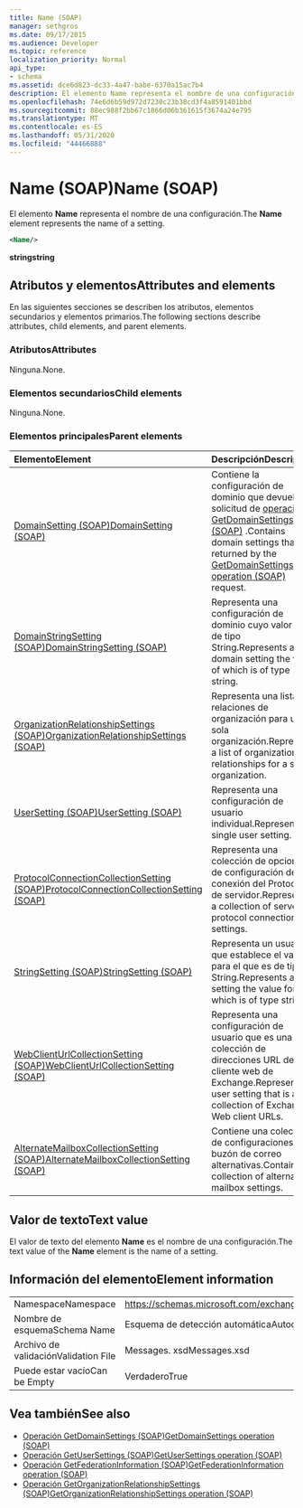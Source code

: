 ```yaml
---
title: Name (SOAP)
manager: sethgros
ms.date: 09/17/2015
ms.audience: Developer
ms.topic: reference
localization_priority: Normal
api_type:
- schema
ms.assetid: dce6d823-dc33-4a47-babe-6370a15ac7b4
description: El elemento Name representa el nombre de una configuración.
ms.openlocfilehash: 74e6d6b59d972d7230c23b38cd3f4a8591401bbd
ms.sourcegitcommit: 88ec988f2bb67c1866d06b361615f3674a24e795
ms.translationtype: MT
ms.contentlocale: es-ES
ms.lasthandoff: 05/31/2020
ms.locfileid: "44466888"
---
```

# <a name="name-soap"></a><span data-ttu-id="7633a-103">Name (SOAP)</span><span class="sxs-lookup"><span data-stu-id="7633a-103">Name (SOAP)</span></span>

<span data-ttu-id="7633a-104">El elemento **Name** representa el nombre de una configuración.</span><span class="sxs-lookup"><span data-stu-id="7633a-104">The **Name** element represents the name of a setting.</span></span> 
  
```XML
<Name/>
```

<span data-ttu-id="7633a-105">**string**</span><span class="sxs-lookup"><span data-stu-id="7633a-105">**string**</span></span>

## <a name="attributes-and-elements"></a><span data-ttu-id="7633a-106">Atributos y elementos</span><span class="sxs-lookup"><span data-stu-id="7633a-106">Attributes and elements</span></span>

<span data-ttu-id="7633a-107">En las siguientes secciones se describen los atributos, elementos secundarios y elementos primarios.</span><span class="sxs-lookup"><span data-stu-id="7633a-107">The following sections describe attributes, child elements, and parent elements.</span></span>
  
### <a name="attributes"></a><span data-ttu-id="7633a-108">Atributos</span><span class="sxs-lookup"><span data-stu-id="7633a-108">Attributes</span></span>

<span data-ttu-id="7633a-109">Ninguna.</span><span class="sxs-lookup"><span data-stu-id="7633a-109">None.</span></span>
  
### <a name="child-elements"></a><span data-ttu-id="7633a-110">Elementos secundarios</span><span class="sxs-lookup"><span data-stu-id="7633a-110">Child elements</span></span>

<span data-ttu-id="7633a-111">Ninguna.</span><span class="sxs-lookup"><span data-stu-id="7633a-111">None.</span></span>
  
### <a name="parent-elements"></a><span data-ttu-id="7633a-112">Elementos principales</span><span class="sxs-lookup"><span data-stu-id="7633a-112">Parent elements</span></span>

|<span data-ttu-id="7633a-113">**Elemento**</span><span class="sxs-lookup"><span data-stu-id="7633a-113">**Element**</span></span>|<span data-ttu-id="7633a-114">**Descripción**</span><span class="sxs-lookup"><span data-stu-id="7633a-114">**Description**</span></span>|
|:-----|:-----|
|[<span data-ttu-id="7633a-115">DomainSetting (SOAP)</span><span class="sxs-lookup"><span data-stu-id="7633a-115">DomainSetting (SOAP)</span></span>](domainsetting-soap.md) <br/> |<span data-ttu-id="7633a-116">Contiene la configuración de dominio que devuelve la solicitud de [operación GetDomainSettings (SOAP)](getdomainsettings-operation-soap.md) .</span><span class="sxs-lookup"><span data-stu-id="7633a-116">Contains domain settings that are returned by the [GetDomainSettings operation (SOAP)](getdomainsettings-operation-soap.md) request.</span></span>  <br/> |
|[<span data-ttu-id="7633a-117">DomainStringSetting (SOAP)</span><span class="sxs-lookup"><span data-stu-id="7633a-117">DomainStringSetting (SOAP)</span></span>](domainstringsetting-soap.md) <br/> |<span data-ttu-id="7633a-118">Representa una configuración de dominio cuyo valor es de tipo String.</span><span class="sxs-lookup"><span data-stu-id="7633a-118">Represents a domain setting the value of which is of type string.</span></span>  <br/> |
|[<span data-ttu-id="7633a-119">OrganizationRelationshipSettings (SOAP)</span><span class="sxs-lookup"><span data-stu-id="7633a-119">OrganizationRelationshipSettings (SOAP)</span></span>](organizationrelationshipsettings-soap.md) <br/> |<span data-ttu-id="7633a-120">Representa una lista de relaciones de organización para una sola organización.</span><span class="sxs-lookup"><span data-stu-id="7633a-120">Represents a list of organization relationships for a single organization.</span></span>  <br/> |
|[<span data-ttu-id="7633a-121">UserSetting (SOAP)</span><span class="sxs-lookup"><span data-stu-id="7633a-121">UserSetting (SOAP)</span></span>](usersetting-soap.md) <br/> |<span data-ttu-id="7633a-122">Representa una configuración de usuario individual.</span><span class="sxs-lookup"><span data-stu-id="7633a-122">Represents a single user setting.</span></span>  <br/> |
|[<span data-ttu-id="7633a-123">ProtocolConnectionCollectionSetting (SOAP)</span><span class="sxs-lookup"><span data-stu-id="7633a-123">ProtocolConnectionCollectionSetting (SOAP)</span></span>](protocolconnectioncollectionsetting-soap.md) <br/> |<span data-ttu-id="7633a-124">Representa una colección de opciones de configuración de conexión del Protocolo de servidor.</span><span class="sxs-lookup"><span data-stu-id="7633a-124">Represents a collection of server protocol connection settings.</span></span>  <br/> |
|[<span data-ttu-id="7633a-125">StringSetting (SOAP)</span><span class="sxs-lookup"><span data-stu-id="7633a-125">StringSetting (SOAP)</span></span>](stringsetting-soap.md) <br/> |<span data-ttu-id="7633a-126">Representa un usuario que establece el valor para el que es de tipo String.</span><span class="sxs-lookup"><span data-stu-id="7633a-126">Represents a user setting the value for which is of type string.</span></span>  <br/> |
|[<span data-ttu-id="7633a-127">WebClientUrlCollectionSetting (SOAP)</span><span class="sxs-lookup"><span data-stu-id="7633a-127">WebClientUrlCollectionSetting (SOAP)</span></span>](webclienturlcollectionsetting-soap.md) <br/> |<span data-ttu-id="7633a-128">Representa una configuración de usuario que es una colección de direcciones URL de cliente web de Exchange.</span><span class="sxs-lookup"><span data-stu-id="7633a-128">Represents a user setting that is a collection of Exchange Web client URLs.</span></span>  <br/> |
|[<span data-ttu-id="7633a-129">AlternateMailboxCollectionSetting (SOAP)</span><span class="sxs-lookup"><span data-stu-id="7633a-129">AlternateMailboxCollectionSetting (SOAP)</span></span>](alternatemailboxcollectionsetting-soap.md) <br/> |<span data-ttu-id="7633a-130">Contiene una colección de configuraciones de buzón de correo alternativas.</span><span class="sxs-lookup"><span data-stu-id="7633a-130">Contains a collection of alternate mailbox settings.</span></span>  <br/> |
   
## <a name="text-value"></a><span data-ttu-id="7633a-131">Valor de texto</span><span class="sxs-lookup"><span data-stu-id="7633a-131">Text value</span></span>

<span data-ttu-id="7633a-132">El valor de texto del elemento **Name** es el nombre de una configuración.</span><span class="sxs-lookup"><span data-stu-id="7633a-132">The text value of the **Name** element is the name of a setting.</span></span> 
  
## <a name="element-information"></a><span data-ttu-id="7633a-133">Información del elemento</span><span class="sxs-lookup"><span data-stu-id="7633a-133">Element information</span></span>

|||
|:-----|:-----|
|<span data-ttu-id="7633a-134">Namespace</span><span class="sxs-lookup"><span data-stu-id="7633a-134">Namespace</span></span>  <br/> |https://schemas.microsoft.com/exchange/2010/Autodiscover  <br/> |
|<span data-ttu-id="7633a-135">Nombre de esquema</span><span class="sxs-lookup"><span data-stu-id="7633a-135">Schema Name</span></span>  <br/> |<span data-ttu-id="7633a-136">Esquema de detección automática</span><span class="sxs-lookup"><span data-stu-id="7633a-136">Autodiscover schema</span></span>  <br/> |
|<span data-ttu-id="7633a-137">Archivo de validación</span><span class="sxs-lookup"><span data-stu-id="7633a-137">Validation File</span></span>  <br/> |<span data-ttu-id="7633a-138">Messages. xsd</span><span class="sxs-lookup"><span data-stu-id="7633a-138">Messages.xsd</span></span>  <br/> |
|<span data-ttu-id="7633a-139">Puede estar vacío</span><span class="sxs-lookup"><span data-stu-id="7633a-139">Can be Empty</span></span>  <br/> |<span data-ttu-id="7633a-140">Verdadero</span><span class="sxs-lookup"><span data-stu-id="7633a-140">True</span></span>  <br/> |
   
## <a name="see-also"></a><span data-ttu-id="7633a-141">Vea también</span><span class="sxs-lookup"><span data-stu-id="7633a-141">See also</span></span>

- [<span data-ttu-id="7633a-142">Operación GetDomainSettings (SOAP)</span><span class="sxs-lookup"><span data-stu-id="7633a-142">GetDomainSettings operation (SOAP)</span></span>](getdomainsettings-operation-soap.md)
- [<span data-ttu-id="7633a-143">Operación GetUserSettings (SOAP)</span><span class="sxs-lookup"><span data-stu-id="7633a-143">GetUserSettings operation (SOAP)</span></span>](getusersettings-operation-soap.md)
- [<span data-ttu-id="7633a-144">Operación GetFederationInformation (SOAP)</span><span class="sxs-lookup"><span data-stu-id="7633a-144">GetFederationInformation operation (SOAP)</span></span>](getfederationinformation-operation-soap.md)
- [<span data-ttu-id="7633a-145">Operación GetOrganizationRelationshipSettings (SOAP)</span><span class="sxs-lookup"><span data-stu-id="7633a-145">GetOrganizationRelationshipSettings operation (SOAP)</span></span>](getorganizationrelationshipsettings-operation-soap.md)

